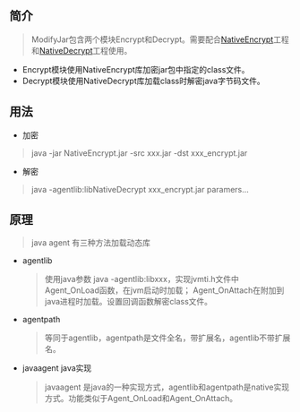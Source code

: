 ## 简介
> ModifyJar包含两个模块Encrypt和Decrypt。需要配合[NativeEncrypt](https://github.com/feifa168/NativeEncrypt)工程和[NativeDecrypt](https://github.com/feifa168/NativeDecrypt)工程使用。
* Encrypt模块使用NativeEncrypt库加密jar包中指定的class文件。
* Decrypt模块使用NativeDecrypt库加载class时解密java字节码文件。

## 用法
* 加密
>java -jar NativeEncrypt.jar -src xxx.jar -dst xxx_encrypt.jar
* 解密
>java -agentlib:libNativeDecrypt xxx_encrypt.jar paramers...

## 原理
> java agent 有三种方法加载动态库
* agentlib
    > 使用java参数 java -agentlib:libxxx，实现jvmti.h文件中Agent_OnLoad函数，在jvm启动时加载；
    Agent_OnAttach在附加到java进程时加载。设置回调函数解密class文件。
* agentpath
    > 等同于agentlib，agentpath是文件全名，带扩展名，agentlib不带扩展名。
* javaagent java实现
    > javaagent 是java的一种实现方式，agentlib和agentpath是native实现方式。功能类似于Agent_OnLoad和Agent_OnAttach。
